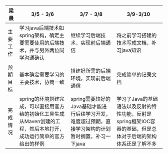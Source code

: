 | 梁晨     | 3/5 - 3/6                                                    | 3/7 - 3/8                                                    | 3/9-3/10                                                     |
| -------- | ------------------------------------------------------------ | ------------------------------------------------------------ | ------------------------------------------------------------ |
| 主要工作 | 学习java后端技术如spring架构，确定主要需要使用的后端技术，并与另外两位同学沟通确认 | 继续学习后端技术，实现前后端通信                             | 将之前学习搭建的技术写成文档，补习java知识                   |
| 预期目标 | 基本确定需要学习的主要技术，协商一致                         | 搭建好所需的后端环境，实现前后端通信                         | 完成简单的记录文档                                           |
| 完成情况 | spring的环境搭建完成，可以直接用官方给的初始化工具生成从Maven创建的工程，然后本地打开，成功运行简单的官方给出的样例 | spring需要较好的Java基础才能进行后续学习开发，难度超过预期，直接学习架构的计划暂时搁置，补习一下java | 学习了Java的基础语法以及反射的特性功能，反射是spring框架IOC容器的基础，但是总体对于后端的架构体系还是了解不多 |

